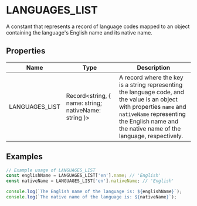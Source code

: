 # LANGUAGES_LIST

A constant that represents a record of language codes mapped to an object containing the language's English name and its native name.

## Properties

| Name            | Type   | Description               |
|-----------------|--------|---------------------------|
| LANGUAGES_LIST  | Record<string, { name: string; nativeName: string }> | A record where the key is a string representing the language code, and the value is an object with properties `name` and `nativeName` representing the English name and the native name of the language, respectively. |

## Examples

```typescript
// Example usage of LANGUAGES_LIST
const englishName = LANGUAGES_LIST['en'].name; // 'English'
const nativeName = LANGUAGES_LIST['en'].nativeName; // 'English'

console.log(`The English name of the language is: ${englishName}`);
console.log(`The native name of the language is: ${nativeName}`);
```